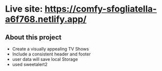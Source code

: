 # Live site: https://comfy-sfogliatella-a6f768.netlify.app/

## About this project

- Create a visually appealing TV Shows
- Include a consistent header and footer
- user data will save local Storage
- used sweetalert2
